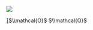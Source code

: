 ![](https://www.nta.go.jp/tmp/fce1308c-219a-4375-b118-1a97de202e76/images/c019c6b1626a163592ce699dfd968c850350146072e6221e99676ee8a212ca98.jpg)

$\\mathcal{O}$ $\\mathcal{O}$